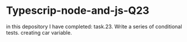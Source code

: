# Typescrip-node-and-js-Q23
in this depository I have completed: task.23. Write a series of conditional tests. creating car variable.
